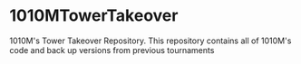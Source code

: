 # 1010MTowerTakeover
1010M's Tower Takeover Repository.
This repository contains all of 1010M's code and back up versions from previous tournaments
